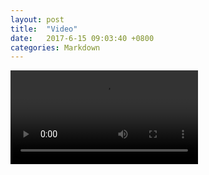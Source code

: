 ```yaml
---
layout: post
title:  "Video"
date:   2017-6-15 09:03:40 +0800
categories: Markdown
---
```


<video src="/images/phone_to_tablet_transformation.mp4" controls="controls"/>
